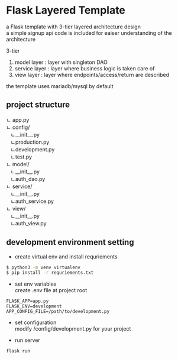 # Flask Layered Template

a Flask template with 3-tier layered architecture design  
a simple signup api code is included for eaiser understanding of the architecture  

3-tier  
1. model layer : layer with singleton DAO  
2. service layer : layer where business logic is taken care of  
3. view layer : layer where endpoints/access/return are described  

the template uses mariadb/mysql by default

## project structure

ㄴ app.py  
ㄴ config/  
&nbsp;&nbsp;&nbsp;ㄴ__init__.py  
&nbsp;&nbsp;&nbsp;ㄴproduction.py  
&nbsp;&nbsp;&nbsp;ㄴdevelopment.py  
&nbsp;&nbsp;&nbsp;ㄴtest.py  
ㄴ model/  
&nbsp;&nbsp;&nbsp;ㄴ__init__.py  
&nbsp;&nbsp;&nbsp;ㄴauth_dao.py  
ㄴ service/  
&nbsp;&nbsp;&nbsp;ㄴ__init__.py  
&nbsp;&nbsp;&nbsp;ㄴauth_service.py  
ㄴ view/  
&nbsp;&nbsp;&nbsp;ㄴ__init__.py  
&nbsp;&nbsp;&nbsp;ㄴauth_view.py  

## development environment setting

- create virtual env and install requriements

```bash
$ python3 -m venv virtualenv
$ pip install -r requriements.txt
```

- set env variables  
create .env file at project root

```
FLASK_APP=app.py
FLASK_ENV=development
APP_CONFIG_FILE=/path/to/development.py
```

- set configuration  
modify /config/development.py for your project

- run server

```bash
flask run
```
